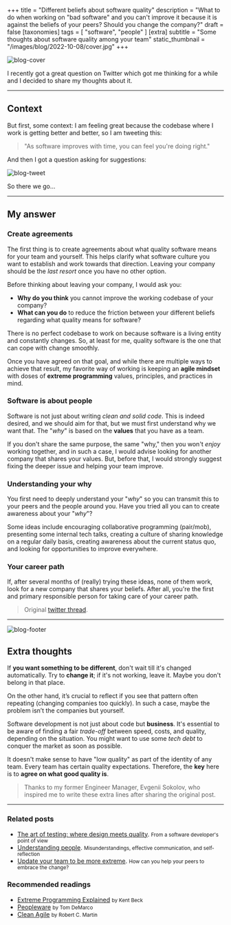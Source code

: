 +++
title = "Different beliefs about software quality"
description = "What to do when working on \"bad software\" and you can't improve it because it is against the beliefs of your peers? Should you change the company?"
draft = false
[taxonomies]
tags = [ "software", "people" ]
[extra]
subtitle = "Some thoughts about software quality among your team"
static_thumbnail = "/images/blog/2022-10-08/cover.jpg"
+++

![blog-cover](/images/blog/2022-10-08/cover.jpg)

I recently got a great question on Twitter which got me thinking for a while and I decided to share my thoughts about it.

<!-- more -->

---

## Context

But first, some context: I am feeling great because the codebase where I work is getting better and better, so I am tweeting this:

> "As software improves with time, you can feel you're doing right."

And then I got a question asking for suggestions:

![blog-tweet](/images/blog/2022-10-08/tweet.jpg)

So there we go...

---

## My answer

### Create agreements

The first thing is to create agreements about what quality software means for your team and yourself. This helps clarify
what software culture you want to establish and work towards that direction. Leaving your company should be the *last
resort* once you have no other option.

Before thinking about leaving your company, I would ask you: 
- **Why do you think** you cannot improve the working codebase of your company? 
- **What can you do** to reduce the friction between your different beliefs regarding what quality means for software?

There is no perfect codebase to work on because software is a living entity and constantly changes. So, at least for me,
quality software is the one that can cope with change smoothly.

Once you have agreed on that goal, and while there are multiple ways to achieve that result, my favorite way of working
is keeping an **agile mindset** with doses of **extreme programming** values, principles, and practices in mind.

### Software is about people

Software is not just about writing _clean and solid code_. This is indeed desired, and we should aim for that, but we must
first understand why we want that. The "_why_" is based on the **values** that you have as a team.

If you don't share the same purpose, the same "why," then you won't _enjoy_ working together, and in such a case, I would
advise looking for another company that shares your values. But, before that, I would strongly suggest fixing the deeper
issue and helping your team improve.

### Understanding your why

You first need to deeply understand your "_why_" so you can transmit this to your peers and the people around you. Have
you tried all you can to create awareness about your "_why_"?

Some ideas include encouraging collaborative programming (pair/mob), presenting some internal tech talks, creating a
culture of sharing knowledge on a regular daily basis, creating awareness about the current status quo, and looking for
opportunities to improve everywhere.

### Your career path

If, after several months of (really) trying these ideas, none of them work, look for a new company that shares your
beliefs. After all, you're the first and primary responsible person for taking care of your career path.

> Original [twitter thread](https://twitter.com/Chemaclass/status/1578425454562021376).

---

![blog-footer](/images/blog/2022-10-08/footer.jpg)

## Extra thoughts

If **you want something to be different**, don't wait till it's changed automatically. Try to **change it**; if it's not 
working, leave it. Maybe you don't belong in that place.

On the other hand, it’s crucial to reflect if you see that pattern often repeating (changing companies too quickly). In
such a case, maybe the problem isn’t the companies but yourself.

Software development is not just about code but **business**. It's essential to be aware of finding a fair _trade-off_ 
between speed, costs, and quality, depending on the situation. You might want to use some _tech debt_ to conquer the 
market as soon as possible.

It doesn't make sense to have "low quality" as part of the identity of any team. Every team has certain quality 
expectations. Therefore, the **key** here is to **agree on what good quality is**.

> Thanks to my former Engineer Manager, Evgenii Sokolov, who inspired me to write these extra lines after sharing the original post.

---

### Related posts

- [The art of testing: where design meets quality](/blog/the-art-of-testing/). <small>From a software developer's point of view</small>
- [Understanding people](/blog/understanding-people/). <small>Misunderstandings, effective communication, and self-reflection</small>
- [Update your team to be more extreme](/blog/update-your-team-to-be-more-extreme/). <small>How can you help your peers to embrace the change?</small>

### Recommended readings

- [Extreme Programming Explained](/readings/xp-embrace-change/) <small>by Kent Beck</small>
- [Peopleware](/readings/peopleware) <small>by Tom DeMarco</small>
- [Clean Agile](/readings/clean-agile/) <small>by Robert C. Martin</small>
